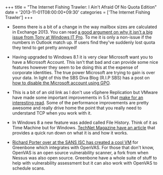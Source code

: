 +++
title = "The Internet Fishing Trawler: I Ain't Afraid Of No Quota Edition"
date = '2013-11-01T08:00:00+09:30'
categories = ['The Internet Fishing Trawler']
+++

* Seems there is a bit of a change in the way mailbox sizes are calculated
    in Exchange 2013. You can read
    [a good argument on why it isn't a big issue from Tony at Windows IT Pro](http://windowsitpro.com/blog/increase-exchange-2013-mailbox-sizes-simply-store-tax).
    To me it is only a non-issue if the numbers in Outlook match up. If users
    find they've suddenly lost quota they tend to get pretty annoyed!

* Having upgraded to Windows 8.1 it is very clear Microsoft want you to have
    a Microsoft Account. This isn't that bad and can provide some nice
    features however they seem to be doing this at the expense of corporate
    identities. The true power Microsoft are trying to gain is over your data.
    In light of this the SBS Diva Blog (R.I.P SBS) has a post on
    [how to disable the Microsoft account using GPO](http://msmvps.com/blogs/bradley/archive/2013/10/26/the-push-for-microsoft-accounts.aspx).

* This is a bit of an old link as I don't use vSphere Replication but
  VMware have made some important improvements in 5.5 that
  [make for an interesting read](http://blogs.vmware.com/vsphere/2013/10/vr-5-5-performance.html).
  Some of the performance improvements are pretty awesome and really drive
  home the point that you really need to understand TCP when you work with
  it.

* In Windows 8 a new feature was added called File History. Think of it as
  Time Machine but for Windows.
  [TechNet Magazine have an article](http://technet.microsoft.com/en-us/magazine/dn448546.aspx)
  that provides a quick run down on what it is and how it works.

* [Richard Porter over at the SANS ISC has created a cool VM](https://isc.sans.edu/diary/Greenbone+and+OpenVAS+Scanner/16874)
  for Greenbone which integrates with OpenVAS.
  For those that don't know, OpenVAS is an open source vulnerability
  scanner, a fork from when Nessus was also open source. Greenbone have a
  whole suite of stuff to help with vulnerability assessment but it can also
  work with OpenVAS to schedule scans.
